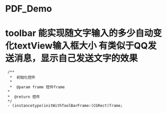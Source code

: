 # PDF_Demo
      
toolbar 能实现随文字输入的多少自动变化textView输入框大小
有类似于QQ发送消息，显示自己发送文字的效果
======================

     /**
      *  初始化控件
      *
      *  @param frame 控件frame
     *
     *  @return 控件
     */
     - (instancetype)initWithToolBarFrame:(CGRect)frame;
     

